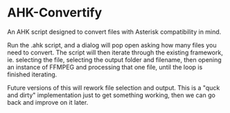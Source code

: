 # AHK-Convertify
An AHK script designed to convert files with Asterisk compatibility in mind.

Run the .ahk script, and a dialog will pop open asking how many files you need to convert. The script will then iterate through the existing framework, ie. selecting the file, selecting the output folder and filename, then opening an instance of FFMPEG and processing that one file, until the loop is finished iterating.

Future versions of this will rework file selection and output. This is a "quck and dirty" implementation just to get something working, then we can go back and improve on it later.